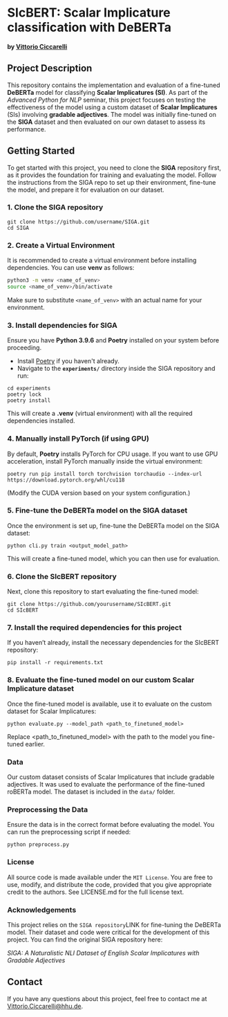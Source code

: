 # SIcBERT: Scalar Implicature classification with DeBERTa

**by [Vittorio Ciccarelli](https://slam.phil.hhu.de/authors/vitto/)**

## Project Description

This repository contains the implementation and evaluation of a fine-tuned **DeBERTa** model for classifying **Scalar Implicatures (SI)**. As part of the *Advanced Python for NLP* seminar, this project focuses on testing the effectiveness of the model using a custom dataset of **Scalar Implicatures** (SIs) involving **gradable adjectives**. The model was initially fine-tuned on the **SIGA** dataset and then evaluated on our own dataset to assess its performance.

## Getting Started

To get started with this project, you need to clone the **SIGA** repository first, as it provides the foundation for training and evaluating the model. Follow the instructions from the SIGA repo to set up their environment, fine-tune the model, and prepare it for evaluation on our dataset.

### 1. Clone the **SIGA** repository

```
git clone https://github.com/username/SIGA.git
cd SIGA
```

### 2. Create a Virtual Environment

It is recommended to create a virtual environment before installing dependencies. You can use **venv** as follows:

```bash
python3 -m venv <name_of_venv>
source <name_of_venv>/bin/activate
```

Make sure to substitute `<name_of_venv>` with an actual name for your environment.

### 3. Install dependencies for SIGA

Ensure you have **Python 3.9.6** and **Poetry** installed on your system before proceeding.

- Install [Poetry](https://python-poetry.org/docs/#installation) if you haven't already.
- Navigate to the **`experiments/`** directory inside the SIGA repository and run:

```
cd experiments
poetry lock
poetry install
```

This will create a **.venv** (virtual environment) with all the required dependencies installed.

### 4. Manually install PyTorch (if using GPU)

By default, **Poetry** installs PyTorch for CPU usage. If you want to use GPU acceleration, install PyTorch manually inside the virtual environment:

```
poetry run pip install torch torchvision torchaudio --index-url https://download.pytorch.org/whl/cu118
```

(Modify the CUDA version based on your system configuration.)


### 5. Fine-tune the DeBERTa model on the SIGA dataset
Once the environment is set up, fine-tune the DeBERTa model on the SIGA dataset:

```
python cli.py train <output_model_path>
```

This will create a fine-tuned model, which you can then use for evaluation.

### 6. Clone the SIcBERT repository
Next, clone this repository to start evaluating the fine-tuned model:

```
git clone https://github.com/yourusername/SIcBERT.git
cd SIcBERT
```

### 7. Install the required dependencies for this project
If you haven’t already, install the necessary dependencies for the SIcBERT repository:

```
pip install -r requirements.txt
```

### 8. Evaluate the fine-tuned model on our custom Scalar Implicature dataset
Once the fine-tuned model is available, use it to evaluate on the custom dataset for Scalar Implicatures:

```
python evaluate.py --model_path <path_to_finetuned_model>
```

Replace <path_to_finetuned_model> with the path to the model you fine-tuned earlier.

### Data
Our custom dataset consists of Scalar Implicatures that include gradable adjectives. It was used to evaluate the performance of the fine-tuned roBERTa model. The dataset is included in the `data/` folder.

### Preprocessing the Data
Ensure the data is in the correct format before evaluating the model. You can run the preprocessing script if needed:

```
python preprocess.py
```

### License
All source code is made available under the `MIT License`. You are free to use, modify, and distribute the code, provided that you give appropriate credit to the authors. See LICENSE.md for the full license text.

### Acknowledgements
This project relies on the `SIGA repository`LINK for fine-tuning the DeBERTa model. Their dataset and code were critical for the development of this project. You can find the original SIGA repository here:

*SIGA: A Naturalistic NLI Dataset of English Scalar Implicatures with Gradable Adjectives*

## Contact
If you have any questions about this project, feel free to contact me at Vittorio.Ciccarelli@hhu.de.


